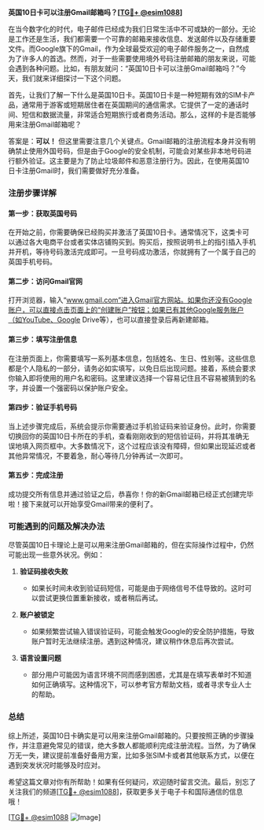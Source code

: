 **英国10日卡可以注册Gmail邮箱吗？[[TG💪+ @esim1088](https://t.me/s/esim1088)]**

在当今数字化的时代，电子邮件已经成为我们日常生活中不可或缺的一部分。无论是工作还是生活，我们都需要一个可靠的邮箱来接收信息、发送邮件以及存储重要文件。而Google旗下的Gmail，作为全球最受欢迎的电子邮件服务之一，自然成为了许多人的首选。然而，对于一些需要使用境外号码注册邮箱的朋友来说，可能会遇到各种问题。比如，有朋友就问：“英国10日卡可以注册Gmail邮箱吗？”今天，我们就来详细探讨一下这个问题。

首先，让我们了解一下什么是英国10日卡。英国10日卡是一种短期有效的SIM卡产品，通常用于游客或短期居住者在英国期间的通信需求。它提供了一定的通话时间、短信和数据流量，非常适合短期旅行或者商务活动。那么，这样的卡是否能够用来注册Gmail邮箱呢？

答案是：**可以！** 但这里需要注意几个关键点。Gmail邮箱的注册流程本身并没有明确禁止使用外国号码，但是由于Google的安全机制，可能会对某些非本地号码进行额外验证。这主要是为了防止垃圾邮件和恶意注册行为。因此，在使用英国10日卡注册Gmail时，我们需要做好充分准备。

### 注册步骤详解

#### 第一步：获取英国号码
在开始之前，你需要确保已经购买并激活了英国10日卡。通常情况下，这类卡可以通过各大电商平台或者实体店铺购买到。购买后，按照说明书上的指引插入手机并开机，等待号码激活完成即可。一旦号码成功激活，你就拥有了一个属于自己的英国手机号码。

#### 第二步：访问Gmail官网
打开浏览器，输入“www.gmail.com”进入Gmail官方网站。如果你还没有Google账户，可以直接点击页面上的“创建账户”按钮；如果已有其他Google服务账户（如YouTube、Google Drive等），也可以直接登录后再新建邮箱。

#### 第三步：填写注册信息
在注册页面上，你需要填写一系列基本信息，包括姓名、生日、性别等。这些信息都是个人隐私的一部分，请务必如实填写，以免日后出现问题。接着，系统会要求你输入即将使用的用户名和密码。这里建议选择一个容易记住且不容易被猜到的名字，并设置一个强密码以保护账户安全。

#### 第四步：验证手机号码
当上述步骤完成后，系统会提示你需要通过手机验证码来验证身份。此时，你需要切换回你的英国10日卡所在的手机，查看刚刚收到的短信验证码，并将其准确无误地填入网页框中。大多数情况下，这个过程应该没有障碍，但如果出现延迟或者其他异常情况，不要着急，耐心等待几分钟再试一次即可。

#### 第五步：完成注册
成功提交所有信息并通过验证之后，恭喜你！你的新Gmail邮箱已经正式创建完毕啦！接下来就可以开始享受Gmail带来的便利了。

### 可能遇到的问题及解决办法

尽管英国10日卡理论上是可以用来注册Gmail邮箱的，但在实际操作过程中，仍然可能出现一些意外状况。例如：

1. **验证码接收失败**
   - 如果长时间未收到验证码短信，可能是由于网络信号不佳导致的。这时可以尝试更换位置重新接收，或者稍后再试。
   
2. **账户被锁定**
   - 如果频繁尝试输入错误验证码，可能会触发Google的安全防护措施，导致账户暂时无法继续注册。遇到这种情况，建议稍作休息后再次尝试。

3. **语言设置问题**
   - 部分用户可能因为语言环境不同而感到困惑，尤其是在填写表单时不知道如何正确填写。这种情况下，可以参考官方帮助文档，或者寻求专业人士的帮助。

### 总结

综上所述，英国10日卡确实是可以用来注册Gmail邮箱的。只要按照正确的步骤操作，并注意避免常见的错误，绝大多数人都能顺利完成注册流程。当然，为了确保万无一失，建议提前准备好备用方案，比如多张SIM卡或者其他联系方式，以便在遇到突发状况时能够及时应对。

希望这篇文章对你有所帮助！如果有任何疑问，欢迎随时留言交流。最后，别忘了关注我们的频道[[TG💪+ @esim1088](https://t.me/s/esim1088)]，获取更多关于电子卡和国际通信的信息哦！

[[TG💪+ @esim1088](https://t.me/s/esim1088) ![Image](https://i.postimg.cc/4NQfJmqS/Snipaste-2025-05-13-00-14-12.png)]